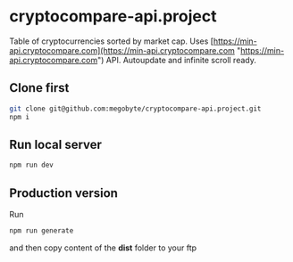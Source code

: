 # cryptocompare-api.project

Table of cryptocurrencies sorted by market cap. Uses [https://min-api.cryptocompare.com](https://min-api.cryptocompare.com "https://min-api.cryptocompare.com") API. Autoupdate and infinite scroll ready.

## Clone first
``` bash
git clone git@github.com:megobyte/cryptocompare-api.project.git
npm i
```

## Run local server
``` bash
npm run dev
```

## Production version
Run
``` bash
npm run generate
```
and then copy content of the **dist** folder to your ftp
